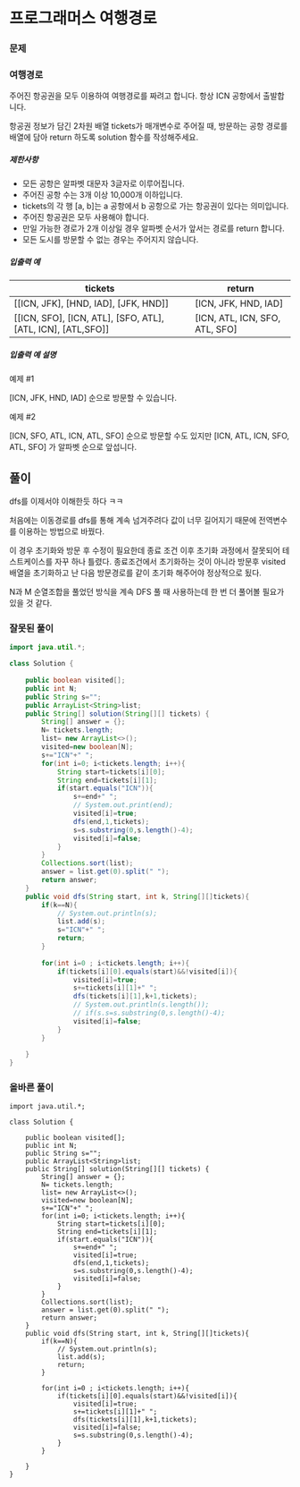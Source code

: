 # 프로그래머스 여행경로

### 문제

### 여행경로

주어진 항공권을 모두 이용하여 여행경로를 짜려고 합니다. 항상 ICN 공항에서 출발합니다.

항공권 정보가 담긴 2차원 배열 tickets가 매개변수로 주어질 때, 방문하는 공항 경로를 배열에 담아 return 하도록 solution 함수를 작성해주세요.

##### 제한사항

- 모든 공항은 알파벳 대문자 3글자로 이루어집니다.
- 주어진 공항 수는 3개 이상 10,000개 이하입니다.
- tickets의 각 행 [a, b]는 a 공항에서 b 공항으로 가는 항공권이 있다는 의미입니다.
- 주어진 항공권은 모두 사용해야 합니다.
- 만일 가능한 경로가 2개 이상일 경우 알파벳 순서가 앞서는 경로를 return 합니다.
- 모든 도시를 방문할 수 없는 경우는 주어지지 않습니다.

##### 입출력 예

| tickets                                                     | return                         |
| ----------------------------------------------------------- | ------------------------------ |
| [[ICN, JFK], [HND, IAD], [JFK, HND]]                        | [ICN, JFK, HND, IAD]           |
| [[ICN, SFO], [ICN, ATL], [SFO, ATL], [ATL, ICN], [ATL,SFO]] | [ICN, ATL, ICN, SFO, ATL, SFO] |

##### 입출력 예 설명

예제 #1

[ICN, JFK, HND, IAD] 순으로 방문할 수 있습니다.

예제 #2

[ICN, SFO, ATL, ICN, ATL, SFO] 순으로 방문할 수도 있지만 [ICN, ATL, ICN, SFO, ATL, SFO] 가 알파벳 순으로 앞섭니다.



## 풀이

dfs를 이제서야 이해한듯 하다 ㅋㅋ

처음에는 이동경로를 dfs를 통해 계속 넘겨주려다 값이 너무 길어지기 때문에 전역변수를 이용하는 방법으로 바꿨다.

이 경우 초기화와 방문 후 수정이 필요한데 종료 조건 이후 초기화 과정에서 잘못되어 테스트케이스를 자꾸 하나 틀렸다. 종료조건에서 초기화하는 것이 아니라 방문후 visited 배열을 초기화하고 난 다음 방문경로를 같이 초기화 해주어야 정상적으로 됬다.

N과 M 순열조합을 풀었던 방식을 계속 DFS 풀 때 사용하는데 한 번 더 풀어볼 필요가 있을 것 같다.



### 잘못된 풀이

```java
import java.util.*;

class Solution {
    
    public boolean visited[];
    public int N;
    public String s="";
    public ArrayList<String>list;
    public String[] solution(String[][] tickets) {
        String[] answer = {};
        N= tickets.length;
        list= new ArrayList<>();
        visited=new boolean[N];
        s+="ICN"+" ";
        for(int i=0; i<tickets.length; i++){
            String start=tickets[i][0];
            String end=tickets[i][1];
            if(start.equals("ICN")){
                s+=end+" ";
                // System.out.print(end);
                visited[i]=true;
                dfs(end,1,tickets);
                s=s.substring(0,s.length()-4);
                visited[i]=false;
            }
        }
        Collections.sort(list);
        answer = list.get(0).split(" ");
        return answer;
    }
    public void dfs(String start, int k, String[][]tickets){
        if(k==N){
            // System.out.println(s);
            list.add(s);
            s="ICN"+" ";
            return;
        }
        
        for(int i=0 ; i<tickets.length; i++){
            if(tickets[i][0].equals(start)&&!visited[i]){
                visited[i]=true;
                s+=tickets[i][1]+" ";  
                dfs(tickets[i][1],k+1,tickets);
                // System.out.println(s.length());
                // if(s.s=s.substring(0,s.length()-4);
                visited[i]=false;
            } 
        }
        
    }
}
```



### 올바른 풀이

```
import java.util.*;

class Solution {
    
    public boolean visited[];
    public int N;
    public String s="";
    public ArrayList<String>list;
    public String[] solution(String[][] tickets) {
        String[] answer = {};
        N= tickets.length;
        list= new ArrayList<>();
        visited=new boolean[N];
        s+="ICN"+" ";
        for(int i=0; i<tickets.length; i++){
            String start=tickets[i][0];
            String end=tickets[i][1];
            if(start.equals("ICN")){
                s+=end+" ";
                visited[i]=true;
                dfs(end,1,tickets);
                s=s.substring(0,s.length()-4);
                visited[i]=false;
            }
        }
        Collections.sort(list);
        answer = list.get(0).split(" ");
        return answer;
    }
    public void dfs(String start, int k, String[][]tickets){
        if(k==N){
            // System.out.println(s);
            list.add(s);
            return;
        }
        
        for(int i=0 ; i<tickets.length; i++){
            if(tickets[i][0].equals(start)&&!visited[i]){
                visited[i]=true;
                s+=tickets[i][1]+" ";
                dfs(tickets[i][1],k+1,tickets);
                visited[i]=false;
                s=s.substring(0,s.length()-4);
            } 
        }
        
    }
}
```

